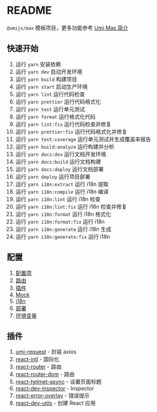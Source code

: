# README

`@umijs/max` 模板项目，更多功能参考 [Umi Max 简介](https://umijs.org/docs/max/introduce)

## 快速开始

1. 运行 `yarn` 安装依赖
2. 运行 `yarn dev` 启动开发环境
3. 运行 `yarn build` 构建项目
4. 运行 `yarn start` 启动生产环境
5. 运行 `yarn lint` 运行代码检查
6. 运行 `yarn prettier` 运行代码格式化
7. 运行 `yarn test` 运行单元测试
8. 运行 `yarn format` 运行格式化代码
9. 运行 `yarn lint:fix` 运行代码检查并修复
10. 运行 `yarn prettier:fix` 运行代码格式化并修复
11. 运行 `yarn test:coverage` 运行单元测试并生成覆盖率报告
12. 运行 `yarn build:analyze` 运行构建并分析
13. 运行 `yarn docs:dev` 运行文档开发环境
14. 运行 `yarn docs:build` 运行文档构建
15. 运行 `yarn docs:deploy` 运行文档部署
16. 运行 `yarn deploy` 运行项目部署
17. 运行 `yarn i18n:extract` 运行 i18n 提取
18. 运行 `yarn i18n:compile` 运行 i18n 编译
19. 运行 `yarn i18n:lint` 运行 i18n 检查
20. 运行 `yarn i18n:lint:fix` 运行 i18n 检查并修复
21. 运行 `yarn i18n:format` 运行 i18n 格式化
22. 运行 `yarn i18n:format:fix` 运行 i18n 
23. 运行 `yarn i18n:generate` 运行 i18n 生成
24. 运行 `yarn i18n:generate:fix` 运行 i18n 

## 配置
1. [配置项](https://umijs.org/docs/max/config)
2. [路由](https://umijs.org/docs/max/route)
3. [插件](https://umijs.org/docs/max/plugin)
4. [Mock](https://umijs.org/docs/max/mock)
5. [i18n](https://umijs.org/docs/max/i18n)
6. [部署](https://umijs.org/docs/max/deploy)
7. [环境变量](https://umijs.org/docs/max/env)


## 插件
1. [umi-request](https://github.com/umijs/umi-request) - 封装 axios
2. [react-intl](https://github.com/formatjs/react-intl) - 国际化
3. [react-router](https://github.com/remix-run/react-router) - 路由
4. [react-router-dom](https://github.com/remix-run/react-router) - 路由
5. [react-helmet-async](https://github.com/jaredpalmer/react-helmet-async) - 设置页面标题
6. [react-dev-inspector](https://github.com/feat-agency/react-dev-inspector) -  Inspector
7. [react-error-overlay](https://github.com/docusaurus/docusaurus/tree/main/packages/react-error-overlay) - 错误提示
8. [react-dev-utils](https://github.com/facebook/create-react-app/tree/main/packages/react-dev-utils) - 创建 React 应用
